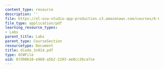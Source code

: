 ```yaml
---
content_type: resource
description: ''
file: https://ol-ocw-studio-app-production.s3.amazonaws.com/courses/6-071j-introduction-to-electronics-signals-and-measurement-spring-2006/07d98610e968a5b22203ae8cc26ca7ce_diode_1n914.pdf
file_type: application/pdf
learning_resource_types:
- Labs
parent_title: Labs
parent_type: CourseSection
resourcetype: Document
title: diode_1n914.pdf
type: OCWFile
uid: 07d98610-e968-a5b2-2203-ae8cc26ca7ce
---
```

